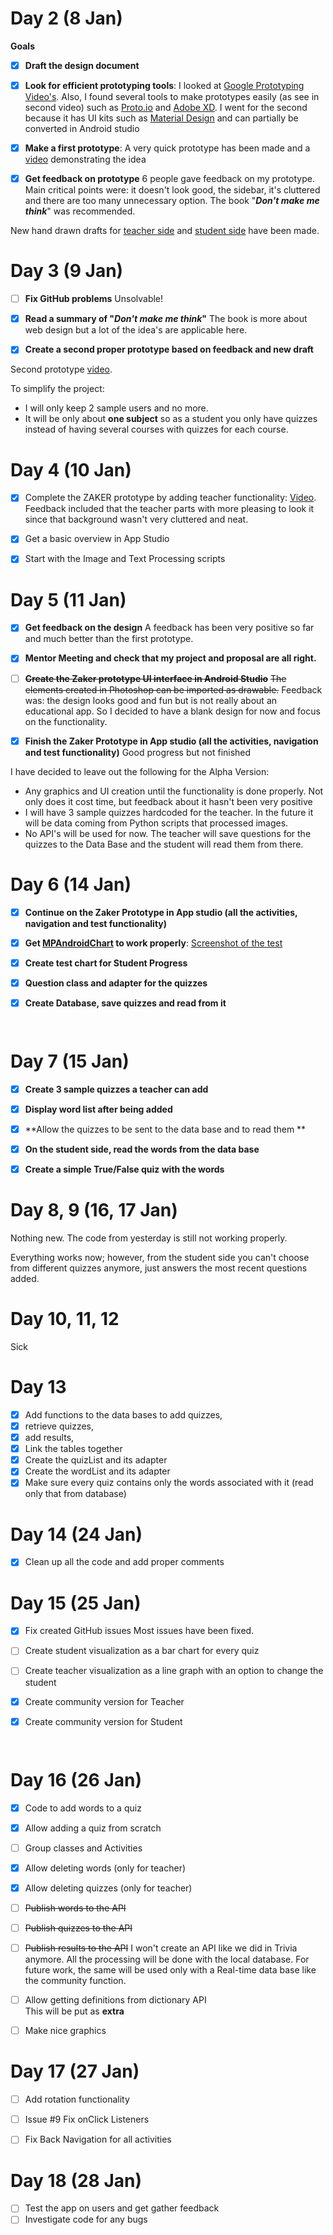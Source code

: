 # Day 2 (8 Jan)

**Goals**

- [x] **Draft the design document**

- [x] **Look for efficient prototyping tools**: I looked at [Google Prototyping Video's](https://www.youtube.com/watch?v=JMjozqJS44M&t=1s). Also, I found several tools to make prototypes easily (as see in second video) such as [Proto.io](https://proto.io/) and [Adobe XD](https://www.adobe.com/products/xd/ui-design-kits.html). I went for the second because it has UI kits such as [Material Design](https://material.io/) and can partially be converted in Android studio

- [x] **Make a first prototype**: A very quick prototype has been made and a [video](https://www.youtube.com/watch?v=p5YkaQjKWw0&feature=youtu.be) demonstrating the idea

- [x] **Get feedback on prototype**
      6 people gave feedback on my prototype. Main critical points were: it doesn't look good, the sidebar, it's cluttered and there are too many unnecessary option. 
      The book "***Don't make me think***" was recommended.



New hand drawn drafts for [teacher side](https://github.com/artix15/Project-NAS/blob/master/Prototypes/Zaker%20Adventure%20Prototype/Draft%20Teacher%20side.jpg) and [student side](https://github.com/artix15/Project-NAS/blob/master/Prototypes/Zaker%20Adventure%20Prototype/Draft%20student%20side.jpg) have been made.



# Day 3 (9 Jan)

- [ ] **Fix GitHub problems**
      Unsolvable! 

- [x] **Read a summary of "*Don't make me think*"**
      The book is more about web design but a lot of the idea's are applicable here.

- [x] **Create a second proper prototype based on feedback and new draft**

Second prototype [video](https://www.youtube.com/watch?v=dPi2C28WYpQ&feature=youtu.be&fbclid=IwAR1snFk3T4RJoFFlXDoGs7b4SqR7w5wlb-OdB_xoOOzI8z6aajFOlQEQEVU). 

To simplify the project: 

- I will only keep 2 sample users and no more.
- It will be only about **one subject** so as a student you only have quizzes instead of having several courses with quizzes for each course.



# Day 4 (10 Jan) 

- [x] Complete the ZAKER prototype by adding teacher functionality: [Video](https://youtu.be/h-DTupYigps). Feedback included that the teacher parts with more pleasing to look it since that background wasn't very cluttered and neat.

- [x] Get a basic overview in App Studio 

- [x] Start with the Image and Text Processing scripts




# Day 5 (11 Jan)

- [x] **Get feedback on the design**
      A feedback has been very positive so far and much better than the first prototype.
- [x] **Mentor Meeting and check that my project and proposal are all right.**
- [ ] ~~**Create the Zaker prototype UI interface in Android Studio**~~
      ~~The elements created in Photoshop can be imported as drawable.~~ Feedback was: the design looks good and fun but is not really about an educational app. So I decided to have a blank design for now and  focus on the functionality.
- [x] **Finish the Zaker Prototype in App studio (all the activities, navigation and test functionality)**
      Good progress but not finished


I have decided to leave out the following for the Alpha Version:

- Any graphics and UI creation until the functionality is done properly. Not only does it cost time, but feedback about it hasn't been very positive
- I will have 3 sample quizzes hardcoded for the teacher. In the future it will be data coming from Python scripts that processed images.
- No API's will be used for now. The teacher will save questions for the quizzes to the Data Base and the student will read them from there.

# Day 6 (14 Jan)

- [x] **Continue on the Zaker Prototype in App studio (all the activities, navigation and test functionality)**

- [x] **Get [MPAndroidChart](https://github.com/PhilJay/MPAndroidChart) to work properly**: [Screenshot of the test](https://github.com/artix15/Project-NAS/blob/master/Documentation/BasicLineChart.png)

- [x] **Create test chart for Student Progress**

- [x] **Question class and adapter for the quizzes**

- [x] **Create Database, save quizzes and read from it**

      ​


# Day 7 (15 Jan)

- [x] **Create 3 sample quizzes a teacher can add**
- [x] **Display word list after being added**
- [x] **Allow the quizzes to be sent to the data base and to read them **
- [x] **On the student side, read the words from the data base**
- [x] **Create a simple True/False quiz with the words**




# Day 8, 9 (16, 17 Jan)

Nothing new. The code from yesterday is still not working properly. 

Everything works now; however, from the student side you can't choose from different quizzes anymore, just answers the most recent questions added.



# Day 10, 11, 12

Sick



# Day 13 

- [x] Add functions to the data bases to add quizzes, 
- [x] retrieve quizzes, 
- [x] add results,
- [x] Link the tables together
- [x] Create the quizList and its adapter
- [x] Create the wordList and its adapter
- [x] Make sure every quiz contains only the words associated with it (read only that from database)

# Day 14 (24 Jan)
- [x] Clean up all the code and add proper comments



# Day 15 (25 Jan)

- [x] Fix created GitHub issues
      Most issues have been fixed.

- [ ] Create student visualization as a bar chart for every quiz 

- [ ] Create teacher visualization as a line graph with an option to change the student

- [x] Create community version for Teacher

- [x] Create community version for Student

      ​



# Day 16 (26 Jan)

- [x] Code to add words to a quiz
- [x] Allow adding a quiz from scratch
- [ ] Group classes and Activities
- [x] Allow deleting words (only for teacher)
- [x] Allow deleting quizzes (only for teacher)
- [ ] ~~Publish words to the API~~
- [ ] ~~Publish quizzes to the API~~
- [ ] ~~Publish results to the API~~
      I won't create an API like we did in Trivia anymore. All the processing will be done with the local database. For future work, the same will be used only with a Real-time data base like the community function.
- [ ] Allow getting definitions from dictionary API  
      This will be put as **extra**
- [ ] Make nice graphics 



# Day 17 (27 Jan)

- [ ] Add rotation functionality 
- [ ] Issue #9 Fix onClick Listeners
- [ ] Fix Back Navigation for all activities 




# Day 18 (28 Jan)

- [ ] Test the app on users and get gather feedback
- [ ] Investigate code for any bugs